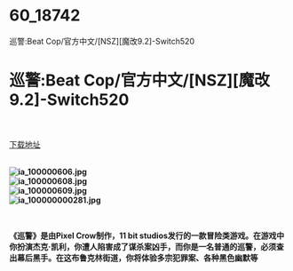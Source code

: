 # 60_18742
巡警:Beat Cop/官方中文/[NSZ][魔改9.2]-Switch520
# 巡警:Beat Cop/官方中文/[NSZ][魔改9.2]-Switch520
 <br/></br>
[下载地址](https://www.switch520.cc/article/18742 "下载地址")
<br/></br>

<p><strong><img title="ia_100000606.jpg" src="https://www.switch520.cc/muke_img/2021_06_16_92108a4a43f2f.jpg" alt="ia_100000606.jpg"></strong><br>
<strong><img title="ia_100000608.jpg" src="https://www.switch520.cc/muke_img/2021_06_16_9255f894e681a.jpg" alt="ia_100000608.jpg"></strong><br>
<strong><img title="ia_100000609.jpg" src="https://www.switch520.cc/muke_img/2021_06_16_55d2a24b5b672.jpg" alt="ia_100000609.jpg"></strong><br>
<strong><img title="ia_100000000281.jpg" src="https://www.switch520.cc/muke_img/2021_06_16_51ae2b22da99c.jpg" alt="ia_100000000281.jpg"></strong></p>
<p>&nbsp;</p>
<p><strong> 《巡警》是由Pixel Crow制作，11 bit studios发行的一款冒险类游戏。在游戏中你扮演杰克·凯利，你遭人陷害成了谋杀案凶手，而你是一名普通的巡警，必须查出幕后黑手。在这布鲁克林街道，你将体验多宗犯罪案、各种黑色幽默等</strong></p>
<p><strong>&nbsp;</strong></p>
